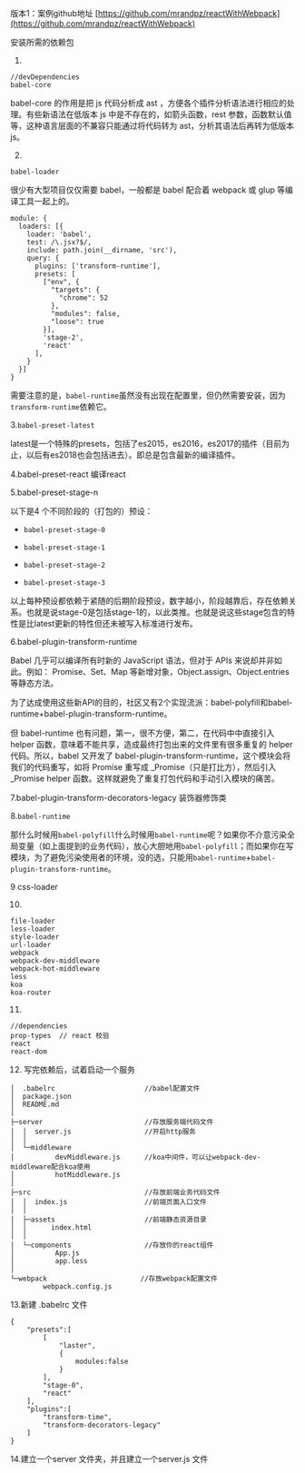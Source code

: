 版本1：案例github地址 [https://github.com/mrandpz/reactWithWebpack](https://github.com/mrandpz/reactWithWebpack)

安装所需的依赖包

1.

```
//devDependencies
babel-core
```

babel-core 的作用是把 js 代码分析成 ast ，方便各个插件分析语法进行相应的处理。有些新语法在低版本 js 中是不存在的，如箭头函数，rest 参数，函数默认值等，这种语言层面的不兼容只能通过将代码转为 ast，分析其语法后再转为低版本 js。

2.

`babel-loader`

很少有大型项目仅仅需要 babel，一般都是 babel 配合着 webpack 或 glup 等编译工具一起上的。

```
module: {
  loaders: [{
    loader: 'babel',
    test: /\.jsx?$/,
    include: path.join(__dirname, 'src'),
    query: {
      plugins: ['transform-runtime'],
      presets: [
        ["env", {
          "targets": {
            "chrome": 52
          },
          "modules": false,
          "loose": true
        }],
        'stage-2',
        'react'
      ],
    }
  }]
}
```

需要注意的是，`babel-runtime`虽然没有出现在配置里，但仍然需要安装，因为`transform-runtime`依赖它。

3.`babel-preset-latest`

latest是一个特殊的presets，包括了es2015，es2016，es2017的插件（目前为止，以后有es2018也会包括进去）。即总是包含最新的编译插件。

4.babel-preset-react  编译react

5.babel-preset-stage-n

以下是4 个不同阶段的（打包的）预设：

* `babel-preset-stage-0`

* `babel-preset-stage-1`

* `babel-preset-stage-2`

* `babel-preset-stage-3`

以上每种预设都依赖于紧随的后期阶段预设，数字越小，阶段越靠后，存在依赖关系。也就是说stage-0是包括stage-1的，以此类推。也就是说这些stage包含的特性是比latest更新的特性但还未被写入标准进行发布。

6.babel-plugin-transform-runtime

Babel 几乎可以编译所有时新的 JavaScript 语法，但对于 APIs 来说却并非如此。例如： Promise、Set、Map 等新增对象，Object.assign、Object.entries等静态方法。

为了达成使用这些新API的目的，社区又有2个实现流派：babel-polyfill和babel-runtime+babel-plugin-transform-runtime。

但 babel-runtime 也有问题，第一，很不方便，第二，在代码中中直接引入 helper 函数，意味着不能共享，造成最终打包出来的文件里有很多重复的 helper 代码。所以，babel 又开发了 babel-plugin-transform-runtime，这个模块会将我们的代码重写，如将 Promise 重写成 \_Promise（只是打比方），然后引入\_Promise helper 函数。这样就避免了重复打包代码和手动引入模块的痛苦。

7.babel-plugin-transform-decorators-legacy 装饰器修饰类

8.`babel-runtime`

那什么时候用`babel-polyfill`什么时候用`babel-runtime`呢？如果你不介意污染全局变量（如上面提到的业务代码），放心大胆地用`babel-polyfill`；而如果你在写模块，为了避免污染使用者的环境，没的选，只能用`babel-runtime`+`babel-plugin-transform-runtime`。

9 css-loader

10.

```
file-loader
less-loader
style-loader
url-loader
webpack
webpack-dev-middleware
webpack-hot-middleware
less
koa
koa-router
```

11.

```
//dependencies
prop-types  // react 校验
react
react-dom
```

12. 写完依赖后，试着启动一个服务

```
│  .babelrc                      //babel配置文件
│  package.json
│  README.md
│
├─server                         //存放服务端代码文件
│  │  server.js                  //开启http服务
│  │
│  └─middleware
│          devMiddleware.js      //koa中间件，可以让webpack-dev-middleware配合koa使用
│          hotMiddleware.js      
│
├─src                            //存放前端业务代码文件
│  │  index.js                   //前端页面入口文件
│  │
│  ├─assets                      //前端静态资源目录
│  │      index.html             
│  │
│  └─components                  //存放你的react组件
│          App.js
│          app.less
│
└─webpack                       //存放webpack配置文件
        webpack.config.js
```

13.新建 .babelrc 文件

```
{
	"presets":[
		[
			"laster",
			{
				modules:false
			}
		],
		"stage-0",
		"react"
	],
	"plugins":[
		"transform-time",
		"transform-decorators-legacy"
	]
}
```

14.建立一个server 文件夹，并且建立一个server.js 文件

